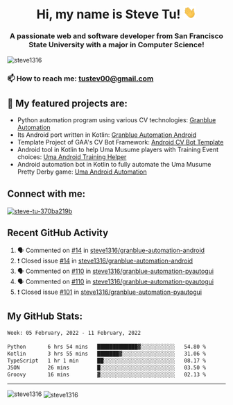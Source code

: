 <h1 align="center">Hi, my name is Steve Tu! <img src="wave.gif" alt="Wave" width="30px" /></h1>
<h3 align="center">A passionate web and software developer from San Francisco State University with a major in Computer Science!</h3>

<p align="left"> <img src="https://komarev.com/ghpvc/?username=steve1316&label=Profile%20views&color=0e75b6&style=flat" alt="steve1316" /> </p>

### 📫 How to reach me: **tustev00@gmail.com**

## 🔭 My featured projects are:
- Python automation program using various CV technologies: [Granblue Automation](https://github.com/steve1316/granblue-automation-pyautogui)
- Its Android port written in Kotlin: [Granblue Automation Android](https://github.com/steve1316/granblue-automation-android)
- Template Project of GAA's CV Bot Framework: [Android CV Bot Template](https://github.com/steve1316/android-cv-bot-template)
- Android tool in Kotlin to help Uma Musume players with Training Event choices: [Uma Android Training Helper](https://github.com/steve1316/uma-android-training-helper)
- Android automation bot in Kotlin to fully automate the Uma Musume Pretty Derby game: [Uma Android Automation](https://github.com/steve1316/uma-android-automation)

## Connect with me:

<p align="left">
<a href="https://linkedin.com/in/steve-tu-370ba219b" target="blank"><img align="center" src="https://cdn.jsdelivr.net/npm/simple-icons@3.0.1/icons/linkedin.svg" alt="steve-tu-370ba219b" height="30" width="40" /></a>
</p>

## Recent GitHub Activity

<!--START_SECTION:activity-->
1. 🗣 Commented on [#14](https://github.com/steve1316/granblue-automation-android/issues/14) in [steve1316/granblue-automation-android](https://github.com/steve1316/granblue-automation-android)
2. ❗️ Closed issue [#14](https://github.com/steve1316/granblue-automation-android/issues/14) in [steve1316/granblue-automation-android](https://github.com/steve1316/granblue-automation-android)
3. 🗣 Commented on [#110](https://github.com/steve1316/granblue-automation-pyautogui/issues/110) in [steve1316/granblue-automation-pyautogui](https://github.com/steve1316/granblue-automation-pyautogui)
4. 🗣 Commented on [#110](https://github.com/steve1316/granblue-automation-pyautogui/issues/110) in [steve1316/granblue-automation-pyautogui](https://github.com/steve1316/granblue-automation-pyautogui)
5. ❗️ Closed issue [#101](https://github.com/steve1316/granblue-automation-pyautogui/issues/101) in [steve1316/granblue-automation-pyautogui](https://github.com/steve1316/granblue-automation-pyautogui)
<!--END_SECTION:activity-->

## My GitHub Stats:

<!--START_SECTION:waka-->
```text
Week: 05 February, 2022 - 11 February, 2022

Python       6 hrs 54 mins   █████████████▓░░░░░░░░░░░   54.80 % 
Kotlin       3 hrs 55 mins   ███████▓░░░░░░░░░░░░░░░░░   31.06 % 
TypeScript   1 hr 1 min      ██░░░░░░░░░░░░░░░░░░░░░░░   08.17 % 
JSON         26 mins         █░░░░░░░░░░░░░░░░░░░░░░░░   03.50 % 
Groovy       16 mins         ▓░░░░░░░░░░░░░░░░░░░░░░░░   02.13 % 
```
<!--END_SECTION:waka-->

---

<p><img align="left" src="https://github-readme-stats.vercel.app/api/top-langs?username=steve1316&show_icons=true&locale=en&layout=compact&theme=radical" alt="steve1316" /></p>

<p>&nbsp;<img align="center" src="https://github-readme-stats.vercel.app/api?username=steve1316&show_icons=true&locale=en&count_private=true&theme=radical" alt="steve1316" /></p>
